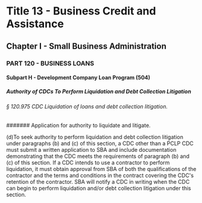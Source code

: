 
# Title 13 - Business Credit and Assistance
## Chapter I - Small Business Administration
### PART 120 - BUSINESS LOANS
#### Subpart H - Development Company Loan Program (504)
##### Authority of CDCs To Perform Liquidation and Debt Collection Litigation
###### § 120.975 CDC Liquidation of loans and debt collection litigation.
####### Application for authority to liquidate and litigate.

(d)To seek authority to perform liquidation and debt collection litigation under paragraphs (b) and (c) of this section, a CDC other than a PCLP CDC must submit a written application to SBA and include documentation demonstrating that the CDC meets the requirements of paragraph (b) and (c) of this section. If a CDC intends to use a contractor to perform liquidation, it must obtain approval from SBA of both the qualifications of the contractor and the terms and conditions in the contract covering the CDC's retention of the contractor. SBA will notify a CDC in writing when the CDC can begin to perform liquidation and/or debt collection litigation under this section.
